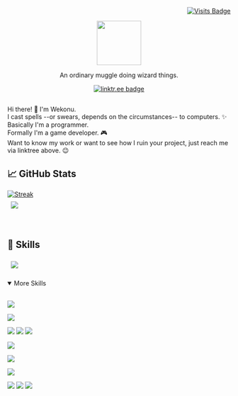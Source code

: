 <div align="right">
  
[![Visits Badge](https://badges.pufler.dev/visits/wekonu/wekonu)](https:wekonu)  
  
</div>
  
<div id="header" align="center">  
  <img src="https://media.giphy.com/media/gjrYDwbjnK8x36xZIO/giphy.gif" width="100"/>  
</div>  
<p align="center">An ordinary muggle doing wizard things.</p>
  
<div align="center">
  
[![linktr.ee badge](https://img.shields.io/badge/linktree-Profile-informational?style=flat&logo=linktree&logoColor=white&color=38DD99)](https://linktr.ee/wekonu)  
  
</div>
  
##  
Hi there! :wave:
I'm Wekonu.  
I cast spells --or swears, depends on the circumstances-- to computers. :sparkles:  
Basically I'm a programmer.  
Formally I'm a game developer. :video_game:  
Want to know my work or want to see how I ruin your project, just reach me via linktree above. :wink:   
##  
  
## :chart_with_upwards_trend: GitHub Stats  
[![Streak](http://github-readme-streak-stats.herokuapp.com?user=wekonu&theme=dark&background=000000)](https://git.io/streak-stats)  
<a href="https://github.com/wekonu">
  <img align="center" style="margin:0.5rem" src="https://github-readme-stats.vercel.app/api?username=wekonu&show_icons=true&line_height=27&count_private=true&title_color=fdfdfd&text_color=fdfdfd&icon_color=fa8b00&bg_color=000000"/>
</a>
  
<br>
  
## :briefcase: Skills  
<a href="https://github.com/wekonu">
  <img align="center" style="margin:0.5rem" src="https://github-readme-stats.vercel.app/api/top-langs/?username=wekonu&hide=html,css&title_color=fdfdfd&text_color=fdfdfd&icon_color=fa8b00&bg_color=000000" />
</a>  
  
<br>  
<br>  
  
<details open="true">
<summary>More Skills</summary>
<br>
  
![](https://img.shields.io/badge/Engine-Unity-informational?style=flat&logo=unity&logoColor=white&color=fa8b00)
  
![](https://img.shields.io/badge/Framework-.NET-informational?style=flat&logo=.net&logoColor=white&color=fa8b00)
  
![](https://img.shields.io/badge/Code-CSharp-informational?style=flat&logo=c-sharp&logoColor=white&color=fa8b00)
![](https://img.shields.io/badge/Code-C++-informational?style=flat&logo=cplusplus&logoColor=white&color=fa8b00)
![](https://img.shields.io/badge/Code-Python-informational?style=flat&logo=python&logoColor=white&color=fa8b00)

![](https://img.shields.io/badge/Micro-Arduino-informational?style=flat&logo=arduino&logoColor=white&color=fa8b00)
  
![](https://img.shields.io/badge/Test-NUnit-informational?style=flat&logo=nunit&logoColor=white&color=fa8b00)
  
![](https://img.shields.io/badge/CD-Jenkins-informational?style=flat&logo=jenkins&logoColor=white&color=fa8b00)
  
![](https://img.shields.io/badge/VCS-Git-informational?style=flat&logo=git&logoColor=white&color=fa8b00)
![](https://img.shields.io/badge/VCS-SVN-informational?style=flat&logo=subversion&logoColor=white&color=fa8b00)
![](https://img.shields.io/badge/GitHost-GitHub-informational?style=flat&logo=GitHub&logoColor=white&color=fa8b00)
  
</details>

<!---
wekonu/wekonu is a ✨ special ✨ repository because its `README.md` (this file) appears on your GitHub profile.
You can click the Preview link to take a look at your changes.
--->
